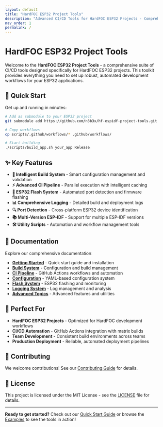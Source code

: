 ```yaml
---
layout: default
title: "HardFOC ESP32 Project Tools"
description: "Advanced CI/CD Tools for HardFOC ESP32 Projects - Comprehensive GitHub Actions workflows for ESP-IDF development with matrix builds, security auditing, and automated documentation"
nav_order: 1
permalink: /
---
```


# HardFOC ESP32 Project Tools

Welcome to the **HardFOC ESP32 Project Tools** - a comprehensive suite of CI/CD tools designed specifically for HardFOC ESP32 projects. This toolkit provides everything you need to set up robust, automated development workflows for your ESP32 applications.

## 🚀 Quick Start

Get up and running in minutes:

```bash
# Add as submodule to your ESP32 project
git submodule add https://github.com/n3b3x/hf-espidf-project-tools.git scripts

# Copy workflows
cp scripts/.github/workflows/* .github/workflows/

# Start building
./scripts/build_app.sh your_app Release
```

## ✨ Key Features

- **🔧 Intelligent Build System** - Smart configuration management and validation
- **⚡ Advanced CI Pipeline** - Parallel execution with intelligent caching
- **📱 ESP32 Flash System** - Automated port detection and firmware flashing
- **📊 Comprehensive Logging** - Detailed build and deployment logs
- **🔍 Port Detection** - Cross-platform ESP32 device identification
- **📚 Multi-Version ESP-IDF** - Support for multiple ESP-IDF versions
- **🛠️ Utility Scripts** - Automation and workflow management tools

## 📖 Documentation

Explore our comprehensive documentation:

- **[Getting Started](getting-started/)** - Quick start guide and installation
- **[Build System](build-system/)** - Configuration and build management
- **[CI Pipeline](ci-pipeline/)** - GitHub Actions workflows and automation
- **[Configuration](configuration/)** - YAML-based configuration system
- **[Flash System](flash-system/)** - ESP32 flashing and monitoring
- **[Logging System](logging-system/)** - Log management and analysis
- **[Advanced Topics](advanced/multi-version-idf/)** - Advanced features and utilities

## 🎯 Perfect For

- **HardFOC ESP32 Projects** - Optimized for HardFOC development workflows
- **CI/CD Automation** - GitHub Actions integration with matrix builds
- **Team Development** - Consistent build environments across teams
- **Production Deployment** - Reliable, automated deployment pipelines

## 🤝 Contributing

We welcome contributions! See our [Contributing Guide](contributing/) for details.

## 📄 License

This project is licensed under the MIT License - see the [LICENSE](https://github.com/n3b3x/hf-espidf-project-tools/blob/main/LICENSE) file for details.

---

**Ready to get started?** Check out our [Quick Start Guide](getting-started/) or browse the [Examples](examples/) to see the tools in action!
